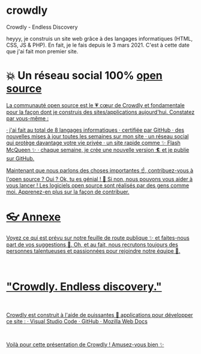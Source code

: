 # crowdly
 Crowdly - Endless Discovery

heyyy, je construis un site web grâce à des langages informatiques (HTML, CSS, JS & PHP). En fait, je le fais depuis le 3 mars 2021. C'est à cette date que j'ai fait mon premier site.

# 💥 Un réseau social 100% <u>open source
La communauté open source est le 💗 cœur de Crowdly et fondamentale pour la façon dont je construis des sites/applications aujourd'hui. Constatez par vous-même :

· j'ai fait au total de 8 langages informatiques
· certifiée par GitHub
· des nouvelles mises à jour toutes les semaines sur mon site
· un réseau social qui protège davantage votre vie privée
· un site rapide comme ✨ Flash McQueen ✨
· chaque semaine, je crée une nouvelle version  🏄 et je publie sur GitHub.</p>

Maintenant que nous parlons des choses importantes ☝️, contribuez-vous à l'open source ? Oui ? Ok, tu es génial ! 🎸 
Si non, nous pouvons vous aider à vous lancer ! Les logiciels open source sont réalisés par des gens comme moi. 
Apprenez-en plus sur la façon de contribuer.

# 👓 Annexe

Voyez ce qui est prévu sur notre feuille de route publique ✨ et faites-nous part de vos suggestions 🙇. 
Oh, et au fait, nous recrutons toujours des personnes talentueuses et passionnées pour rejoindre notre équipe 🙌.

<br>

# "Crowdly. Endless discovery."

<br>

Crowdly est construit à l'aide de puissantes 🔨 applications pour développer ce site :
· Visual Studio Code
· GitHub
· Mozilla Web Docs

<br>

Voilà pour cette présentation de Crowdly ! Amusez-vous bien ✨

